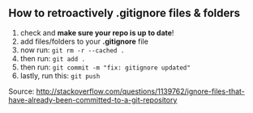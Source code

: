 ## How to retroactively **.gitignore** files & folders

1. check and **make sure your repo is up to date**!
2. add files/folders to your **.gitignore** file
3. now run: `git rm -r --cached .`
4. then run: `git add .`
5. then run: `git commit -m "fix: gitignore updated"`
6. lastly, run this: `git push`

Source:
http://stackoverflow.com/questions/1139762/ignore-files-that-have-already-been-committed-to-a-git-repository
